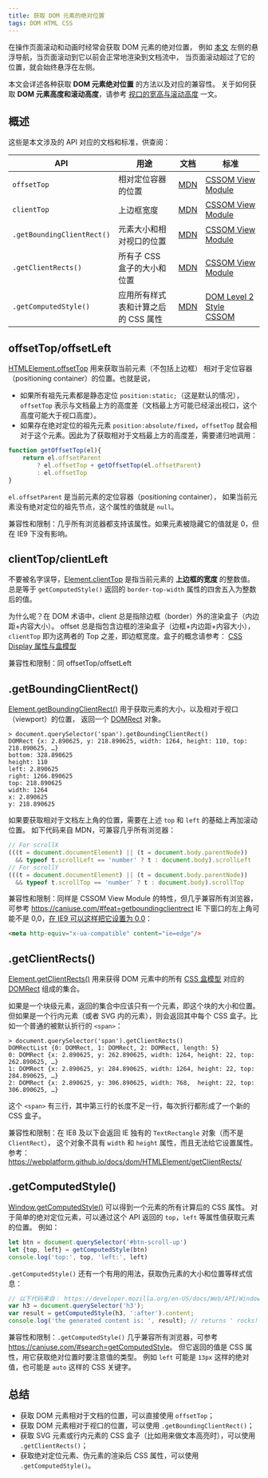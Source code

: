 ```yaml
---
title: 获取 DOM 元素的绝对位置
tags: DOM HTML CSS
---
```


在操作页面滚动和动画时经常会获取 DOM 元素的绝对位置，
例如 [本文][curr] 左侧的悬浮导航，当页面滚动到它以前会正常地渲染到文档流中，
当页面滚动超过了它的位置，就会始终悬浮在左侧。

本文会详述各种获取 **DOM 元素绝对位置** 的方法以及对应的兼容性。
关于如何获取 **DOM 元素高度和滚动高度**，请参考
[视口的宽高与滚动高度](/2016/04/24/client-height-width.html) 一文。

<!--more-->

## 概述

这些是本文涉及的 API 对应的文档和标准，供查阅：

API | 用途 | 文档 | 标准
--- | ---  | ---    | ---
`offsetTop` | 相对定位容器的位置 | [MDN][offsettop] | [CSSOM View Module][cssom-view-module]
`clientTop` | 上边框宽度 | [MDN][clientTop] | [CSSOM View Module][cssom-view-module-clienttop]
`.getBoundingClientRect()` | 元素大小和相对视口的位置 | [MDN][getBoundingClientRect] | [CSSOM View Module][cssom-view-module-getboundingclientrect]
`.getClientRects()` | 所有子 CSS 盒子的大小和位置 | [MDN][getClientRects] | [CSSOM View Module][cssom-view-module-getclientrects]
`.getComputedStyle()` | 应用所有样式表和计算之后的 CSS 属性 | [MDN][getComputedStyle] | [DOM Level 2 Style][DOM Level 2 Style] [CSSOM][CSSOM]

## offsetTop/offsetLeft

[HTMLElement.offsetTop][offsettop] 用来获取当前元素（不包括上边框）
相对于定位容器（positioning container）的位置。也就是说，

* 如果所有祖先元素都是静态定位 `position:static;`（这是默认的情况），`offsetTop` 表示与文档最上方的高度差（文档最上方可能已经滚出视口，这个高度可能大于视口高度）。
* 如果存在绝对定位的祖先元素 `position:absolute/fixed`，`offsetTop` 就会相对于这个元素。因此为了获取相对于文档最上方的高度差，需要递归地调用：

```javascript
function getOffsetTop(el){
    return el.offsetParent
        ? el.offsetTop + getOffsetTop(el.offsetParent)
        : el.offsetTop
}
```

`el.offsetParent` 是当前元素的定位容器（positioning container），
如果当前元素没有绝对定位的祖先节点，这个属性的值就是 `null`。

兼容性和限制：几乎所有浏览器都支持该属性。如果元素被隐藏它的值就是 0，但在 IE9 下没有影响。

## clientTop/clientLeft

不要被名字误导，[Element.clientTop][clientTop] 是指当前元素的 **上边框的宽度** 的整数值。
总是等于 `getComputedStyle()` 返回的 `border-top-width` 属性的四舍五入为整数后的值。

为什么呢？在 DOM 术语中，client 总是指除边框（border）外的渲染盒子（内边距+内容大小）。
offset 总是指包含边框的渲染盒子（边框+内边距+内容大小），
`clientTop` 即为这两者的 Top 之差，即边框宽度。盒子的概念请参考：
[CSS Display 属性与盒模型](/2015/05/28/css-display.html)

兼容性和限制：同 offsetTop/offsetLeft

## .getBoundingClientRect()

[Element.getBoundingClientRect()][getBoundingClientRect] 用于获取元素的大小，以及相对于视口（viewport）的位置，
返回一个 [DOMRect][DOMRect] 对象。

```
> document.querySelector('span').getBoundingClientRect()
DOMRect {x: 2.890625, y: 218.890625, width: 1264, height: 110, top: 218.890625, …}
bottom: 328.890625
height: 110
left: 2.890625
right: 1266.890625
top: 218.890625
width: 1264
x: 2.890625
y: 218.890625
```

如果要获取相对于文档左上角的位置，需要在上述 `top` 和 `left` 的基础上再加滚动位置。
如下代码来自 MDN，可兼容几乎所有浏览器：

```javascript
// For scrollX
(((t = document.documentElement) || (t = document.body.parentNode))
  && typeof t.scrollLeft == 'number' ? t : document.body).scrollLeft
// For scrollY
(((t = document.documentElement) || (t = document.body.parentNode))
  && typeof t.scrollTop == 'number' ? t : document.body).scrollTop
```

兼容性和限制：同样是 CSSOM View Module 的特性，但几乎兼容所有浏览器，可参考 <https://caniuse.com/#feat=getboundingclientrect>
IE 下窗口的左上角可能不是 0,0，[在 IE9 可以这样把它设置为 0,0][stackoverflow-ie-getboundingclientrect]：

```html
<meta http-equiv="x-ua-compatible" content="ie=edge"/>
```

## .getClientRects()

[Element.getClientRects()][getClientRects] 用来获得 DOM 元素中的所有
[CSS 盒模型][css-box-model] 对应的 [DOMRect][DOMRect] 组成的集合。

如果是一个块级元素，返回的集合中应该只有一个元素，即这个块的大小和位置。
但如果是一个行内元素（或者 SVG 内的元素），则会返回其中每个 CSS 盒子。比如一个普通的被默认折行的 `<span>`：

```
> document.querySelector('span').getClientRects()
DOMRectList {0: DOMRect, 1: DOMRect, 2: DOMRect, length: 5}
0: DOMRect {x: 2.890625, y: 262.890625, width: 1264, height: 22, top: 262.890625, …}
1: DOMRect {x: 2.890625, y: 284.890625, width: 1264, height: 22, top: 284.890625, …}
2: DOMRect {x: 2.890625, y: 306.890625, width: 768,  height: 22, top: 306.890625, …}
```

这个 `<span>` 有三行，其中第三行的长度不足一行，每次折行都形成了一个新的 CSS 盒子。

兼容性和限制：在 IE8 及以下会返回 IE 独有的 `TextRectangle` 对象（而不是 `ClientRect`），
这个对象不具有 `width` 和 `height` 属性，而且无法给它设置属性。参考：
<https://webplatform.github.io/docs/dom/HTMLElement/getClientRects/>

## .getComputedStyle()

[Window.getComputedStyle()][getComputedStyle] 可以得到一个元素的所有计算后的 CSS 属性。
对于简单的绝对定位元素，可以通过这个 API 返回的 `top`，`left` 等属性值获取元素的位置。
例如：

```javascript
let btn = document.querySelector('#btn-scroll-up')
let {top, left} = getComputedStyle(btn)
console.log('top:', top, 'left:', left)
```

`.getComputedStyle()` 还有一个有用的用法，获取伪元素的大小和位置等样式信息：

```javascript
// 以下代码来自： https://developer.mozilla.org/en-US/docs/Web/API/Window/getComputedStyle
var h3 = document.querySelector('h3'); 
var result = getComputedStyle(h3, ':after').content;
console.log('the generated content is: ', result); // returns ' rocks!'
```

兼容性和限制：`.getComputedStyle()` 几乎兼容所有浏览器，可参考 <https://caniuse.com/#search=getComputedStyle>。
但它返回的值是 CSS 属性，用它获取绝对位置时要注意值的类型。
例如 `left` 可能是 `13px` 这样的绝对值，也可能是 `auto` 这样的 CSS 关键字。

## 总结

* 获取 DOM 元素相对于文档的位置，可以直接使用 `offsetTop`；
* 获取 DOM 元素相对于视口的位置，可以使用 `.getBoundingClientRect()`；
* 获取 SVG 元素或行内元素的 CSS 盒子（比如用来做文本高亮时），可以使用 `.getClientRects()`；
* 获取绝对定位元素、伪元素的渲染后 CSS 属性，可以使用 `.getComputedStyle()`。

[offsettop]: https://developer.mozilla.org/en-US/docs/Web/API/HTMLElement/offsetTop
[clientTop]: https://developer.mozilla.org/en-US/docs/Web/API/Element/clientTop
[cssom-view-module]: https://drafts.csswg.org/cssom-view/#dom-htmlelement-offsettop
[cssom-view-module-clienttop]: https://drafts.csswg.org/cssom-view/#dom-element-clienttop
[cssom-view-module-getclientrects]: https://drafts.csswg.org/cssom-view/#dom-element-getclientrects
[cssom-view-module-getboundingclientrect]: https://drafts.csswg.org/cssom-view/#dom-element-getboundingclientrect
[getBoundingClientRect]: https://developer.mozilla.org/en-US/docs/Web/API/Element/getBoundingClientRect
[getClientRects]: https://developer.mozilla.org/en-US/docs/Web/API/Element/getClientRects
[css-box-model]: https://developer.mozilla.org/en-US/docs/Web/CSS/CSS_Box_Model/Introduction_to_the_CSS_box_model
[getComputedStyle]: https://developer.mozilla.org/en-US/docs/Web/API/Window/getComputedStyle
[DOM Level 2 Style]: https://www.w3.org/TR/2000/REC-DOM-Level-2-Style-20001113/css.html#CSS-CSSview-getComputedStyle
[CSSOM]: https://drafts.csswg.org/cssom/#dom-window-getcomputedstyle
[curr]: /2018/04/22/get-dom-layout.html
[DOMRect]: https://developer.mozilla.org/en-US/docs/Web/API/DOMRect
[stackoverflow-ie-getboundingclientrect]: https://stackoverflow.com/questions/10230715/why-getboundingclientrect-gives-different-values-in-ie-and-firefox?utm_medium=organic&utm_source=google_rich_qa&utm_campaign=google_rich_qa
